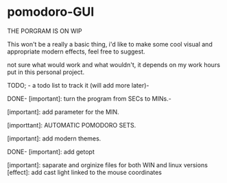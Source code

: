 # pomodoro-GUI
THE PORGRAM IS ON WIP

This won't be a really a basic thing, i'd like to make some cool visual and appropriate modern effects, feel free to suggest. 

not sure what would work and what wouldn't, it depends on my work hours put in this personal project.


TODO; - a todo list to track it (will add more later)-


DONE- [important]: turn the program from SECs to MINs.- 

[important]: add parameter for the MIN.

[importtant]: AUTOMATIC POMODORO SETS.

[important]: add modern themes.

DONE- [important]: add getopt

[important]: saparate and orginize files for both WIN and linux versions
[effect]: add cast light linked to the mouse coordinates 

